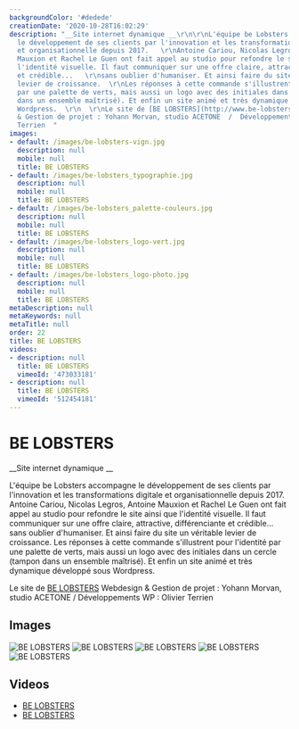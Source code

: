 ```yaml
---
backgroundColor: '#dedede'
creationDate: '2020-10-28T16:02:29'
description: "__Site internet dynamique __\r\n\r\nL'équipe be Lobsters accompagne
  le développement de ses clients par l'innovation et les transformations digitale
  et organisationnelle depuis 2017.   \r\nAntoine Cariou, Nicolas Legros, Antoine
  Mauxion et Rachel Le Guen ont fait appel au studio pour refondre le site ainsi que
  l'identité visuelle. Il faut communiquer sur une offre claire, attractive, différenciante
  et crédible...   \r\nsans oublier d'humaniser. Et ainsi faire du site un véritable
  levier de croissance.  \r\nLes réponses à cette commande s'illustrent pour l'identité
  par une palette de verts, mais aussi un logo avec des initiales dans un cercle (tampon
  dans un ensemble maîtrisé). Et enfin un site animé et très dynamique développé sous
  Wordpress.  \r\n  \r\nLe site de [BE LOBSTERS](http://www.be-lobsters.com)  \r\nWebdesign
  & Gestion de projet : Yohann Morvan, studio ACETONE  /  Développements WP : Olivier
  Terrien  "
images:
- default: /images/be-lobsters-vign.jpg
  description: null
  mobile: null
  title: BE LOBSTERS
- default: /images/be-lobsters_typographie.jpg
  description: null
  mobile: null
  title: BE LOBSTERS
- default: /images/be-lobsters_palette-couleurs.jpg
  description: null
  mobile: null
  title: BE LOBSTERS
- default: /images/be-lobsters_logo-vert.jpg
  description: null
  mobile: null
  title: BE LOBSTERS
- default: /images/be-lobsters_logo-photo.jpg
  description: null
  mobile: null
  title: BE LOBSTERS
metaDescription: null
metaKeywords: null
metaTitle: null
order: 22
title: BE LOBSTERS
videos:
- description: null
  title: BE LOBSTERS
  vimeoId: '473033181'
- description: null
  title: BE LOBSTERS
  vimeoId: '512454181'
---
```


# BE LOBSTERS

__Site internet dynamique __

L'équipe be Lobsters accompagne le développement de ses clients par l'innovation et les transformations digitale et organisationnelle depuis 2017.
Antoine Cariou, Nicolas Legros, Antoine Mauxion et Rachel Le Guen ont fait appel au studio pour refondre le site ainsi que l'identité visuelle. Il faut communiquer sur une offre claire, attractive, différenciante et crédible...
sans oublier d'humaniser. Et ainsi faire du site un véritable levier de croissance.
Les réponses à cette commande s'illustrent pour l'identité par une palette de verts, mais aussi un logo avec des initiales dans un cercle (tampon dans un ensemble maîtrisé). Et enfin un site animé et très dynamique développé sous Wordpress.

Le site de [BE LOBSTERS](http://www.be-lobsters.com)
Webdesign & Gestion de projet : Yohann Morvan, studio ACETONE  /  Développements WP : Olivier Terrien

## Images

![BE LOBSTERS](/images/be-lobsters-vign.jpg)
![BE LOBSTERS](/images/be-lobsters_typographie.jpg)
![BE LOBSTERS](/images/be-lobsters_palette-couleurs.jpg)
![BE LOBSTERS](/images/be-lobsters_logo-vert.jpg)
![BE LOBSTERS](/images/be-lobsters_logo-photo.jpg)

## Videos

- [BE LOBSTERS](https://vimeo.com/473033181)
- [BE LOBSTERS](https://vimeo.com/512454181)
